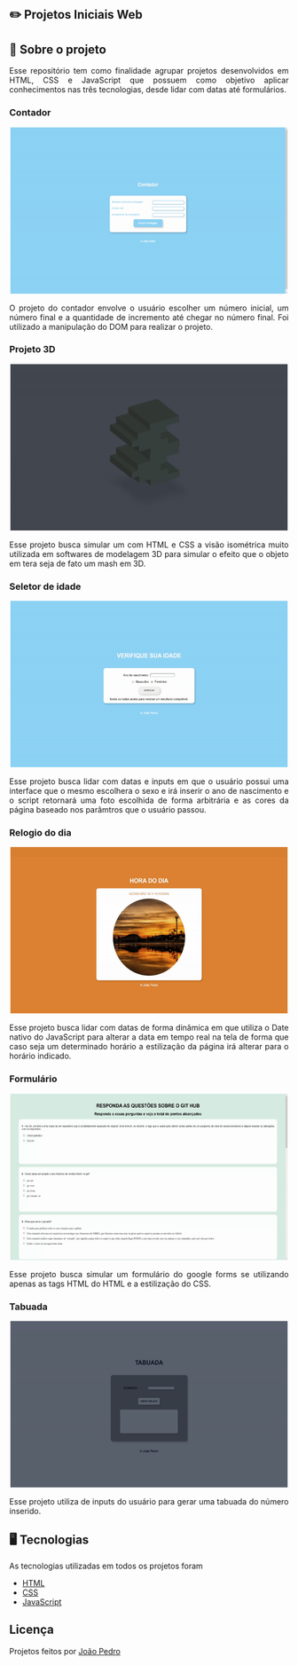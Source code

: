 ## :pencil2: Projetos Iniciais Web

## :file_folder: Sobre o projeto

<p align="justify">
  Esse repositório tem como finalidade agrupar projetos desenvolvidos em HTML, CSS e JavaScript que possuem como objetivo aplicar conhecimentos nas três tecnologias,     desde lidar com datas até formulários.
</p>

### Contador

<div >
<p align="center">
  <img width="500" height="300" src=".github/contador.gif">
</p>
<p align="justify">
O projeto do contador envolve o usuário escolher um número inicial, um número final e a quantidade de incremento até chegar no número final. Foi utilizado a manipulação do DOM para realizar o projeto.
</p>
</div>

### Projeto 3D

<p align="center">
  <img width="500" height="300" src=".github/projeto3d.gif">
</p>
<p align="justify">
Esse projeto busca simular um com HTML e CSS a visão isométrica muito utilizada em softwares de modelagem 3D para simular o efeito que o objeto em tera seja de fato  um mash em 3D.
</p>

### Seletor de idade

<p align="center">
  <img width="500" height="300" src=".github/seletoridade.gif">
</p>
<p align="justify">
Esse projeto busca lidar com datas e inputs em que o usuário possui uma interface que o mesmo escolhera o sexo e irá inserir o ano de nascimento e o script retornará uma foto escolhida de forma arbitrária e as cores da página baseado nos parâmtros que o usuário passou.
</p>

### Relogio do dia

<p align="center">
  <img width="500" height="300" src=".github/relogio.gif">
</p>
<p align="justify">
Esse projeto busca lidar com datas de forma dinâmica em que utiliza o Date nativo do JavaScript para alterar a data em tempo real na tela de forma que caso seja um determinado horário a estilização da página irá alterar para o horário indicado.
</p>

### Formulário

<p align="center">
  <img width="500" height="300" src=".github/formulario.gif">
</p>
<p align="justify">
Esse projeto busca simular um formulário do google forms se utilizando apenas as tags HTML do HTML e a estilização do CSS. 
</p>

### Tabuada

<p align="center">
  <img width="500" height="300" src=".github/tabuada.gif">
</p>
<p align="justify">
Esse projeto utiliza de inputs do usuário para gerar uma tabuada do número inserido. 
</p>

## :desktop_computer: Tecnologias

As tecnologias utilizadas em todos os projetos foram

- <a href="https://developer.mozilla.org/en-US/docs/Web/HTML">HTML</a>
- <a href="https://developer.mozilla.org/en-US/docs/Web/CSS">CSS</a>
- <a href="https://developer.mozilla.org/en-US/docs/Web/JavaScript">JavaScript</a>

## Licença

Projetos feitos por <a href="https://www.linkedin.com/in/joao-pedro-silva-lopes/">João Pedro</a>
